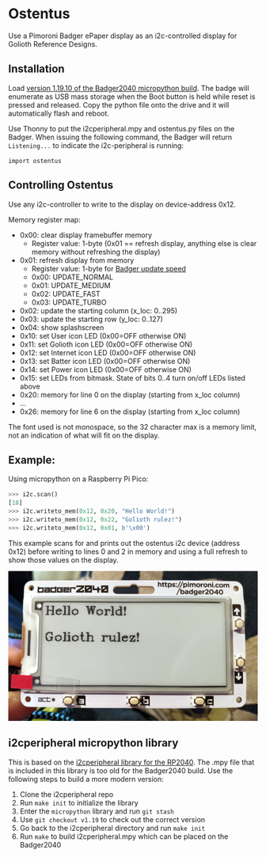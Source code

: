 # Ostentus

Use a Pimoroni Badger ePaper display as an i2c-controlled display for Golioth
Reference Designs.

## Installation

Load [version 1.19.10 of the Badger2040 micropython
build](https://github.com/pimoroni/pimoroni-pico/releases/tag/v1.19.10). The
badge will enumerate as USB mass storage when the Boot button is held while
reset is pressed and released. Copy the python file onto the drive and it will
automatically flash and reboot.

Use Thonny to put the i2cperipheral.mpy and ostentus.py files on the Badger.
When issuing the following command, the Badger will return `Listening...` to
indicate the i2c-peripheral is running:

```
import ostentus
```

## Controlling Ostentus

Use any i2c-controller to write to the display on device-address 0x12.

Memory register map:

* 0x00: clear display framebuffer memory
  * Register value: 1-byte (0x01 == refresh display, anything else is clear
    memory without refreshing the display)
* 0x01: refresh display from memory
  * Register value: 1-byte for [Badger update speed](https://github.com/pimoroni/pimoroni-pico/tree/main/micropython/modules/badger2040#update-speed-1)
  * 0x00: UPDATE_NORMAL
  * 0x01: UPDATE_MEDIUM
  * 0x02: UPDATE_FAST
  * 0x03: UPDATE_TURBO
* 0x02: update the starting column (x_loc: 0..295)
* 0x03: update the starting row (y_loc: 0..127)
* 0x04: show splashscreen
* 0x10: set User icon LED (0x00=OFF otherwise ON)
* 0x11: set Golioth icon LED (0x00=OFF otherwise ON)
* 0x12: set Internet icon LED (0x00=OFF otherwise ON)
* 0x13: set Batter icon LED (0x00=OFF otherwise ON)
* 0x14: set Power icon LED (0x00=OFF otherwise ON)
* 0x15: set LEDs from bitmask. State of bits 0..4 turn on/off LEDs listed above
* 0x20: memory for line 0 on the display (starting from x_loc column)
* ...
* 0x26: memory for line 6 on the display (starting from x_loc column)

The font used is not monospace, so the 32 character max is a memory limit, not
an indication of what will fit on the display.

## Example:

Using micropython on a Raspberry Pi Pico:

```python
>>> i2c.scan()
[18]
>>> i2c.writeto_mem(0x12, 0x20, "Hello World!")
>>> i2c.writeto_mem(0x12, 0x22, "Golioth rulez!")
>>> i2c.writeto_mem(0x12, 0x01, b'\x00')
```

This example scans for and prints out the ostentus i2c device (address 0x12)
before writing to lines 0 and 2 in memory and using a full refresh to show those
values on the display.

![Badger2040](img/ostentus_badger2040.jpg)

## i2cperipheral micropython library

This is based on the [i2cperipheral library for the
RP2040](https://github.com/adamgreen/i2cperipheral). The .mpy file that is
included in this library is too old for the Badger2040 build. Use the following
steps to build a more modern version:

1. Clone the i2cperipheral repo
2. Run `make init` to initialize the library
3. Enter the `micropython` library and run `git stash`
4. Use `git checkout v1.19` to check out the correct version
5. Go back to the i2cperipheral directory and run `make init`
6. Run `make` to build i2cperipheral.mpy which can be placed on the Badger2040
